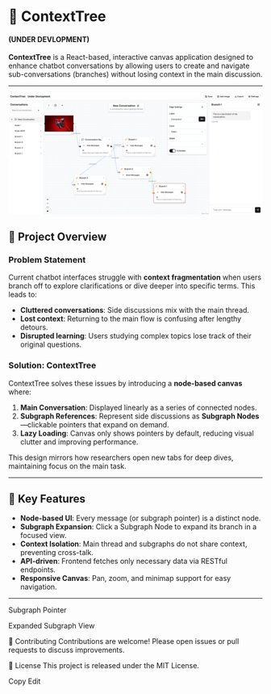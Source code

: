 # 🧠 ContextTree
#### (UNDER DEVLOPMENT)
**ContextTree** is a React-based, interactive canvas application designed to enhance chatbot conversations by allowing users to create and navigate sub-conversations (branches) without losing context in the main discussion.

---
![alt text](image.png)


## 🚀 Project Overview

### Problem Statement
Current chatbot interfaces struggle with **context fragmentation** when users branch off to explore clarifications or dive deeper into specific terms. This leads to:

- **Cluttered conversations**: Side discussions mix with the main thread.  
- **Lost context**: Returning to the main flow is confusing after lengthy detours.  
- **Disrupted learning**: Users studying complex topics lose track of their original questions.  

### Solution: ContextTree
ContextTree solves these issues by introducing a **node-based canvas** where:

1. **Main Conversation**: Displayed linearly as a series of connected nodes.  
2. **Subgraph References**: Represent side discussions as **Subgraph Nodes**—clickable pointers that expand on demand.  
3. **Lazy Loading**: Canvas only shows pointers by default, reducing visual clutter and improving performance.  

This design mirrors how researchers open new tabs for deep dives, maintaining focus on the main task.

---

## 🎯 Key Features

- **Node-based UI**: Every message (or subgraph pointer) is a distinct node.  
- **Subgraph Expansion**: Click a Subgraph Node to expand its branch in a focused view.  
- **Context Isolation**: Main thread and subgraphs do not share context, preventing cross-talk.  
- **API-driven**: Frontend fetches only necessary data via RESTful endpoints.  
- **Responsive Canvas**: Pan, zoom, and minimap support for easy navigation.  

---


Subgraph Pointer

Expanded Subgraph View

🤝 Contributing
Contributions are welcome! Please open issues or pull requests to discuss improvements.

📄 License
This project is released under the MIT License.

Copy
Edit
